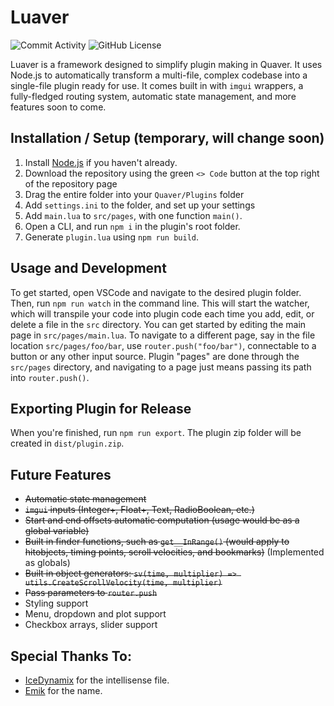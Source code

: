 # Luaver

![Commit Activity](https://img.shields.io/github/commit-activity/w/ESV-Sweetplum/Luaver)
![GitHub License](https://img.shields.io/github/license/ESV-Sweetplum/Luaver)

Luaver is a framework designed to simplify plugin making in Quaver. It uses Node.js to automatically transform a multi-file, complex codebase into a single-file plugin ready for use. It comes built in with `imgui` wrappers, a fully-fledged routing system, automatic state management, and more features soon to come.

## Installation / Setup (temporary, will change soon)

1. Install [Node.js](https://nodejs.org/en/download) if you haven't already.
2. Download the repository using the green `<> Code` button at the top right of the repository page
3. Drag the entire folder into your `Quaver/Plugins` folder
4. Add `settings.ini` to the folder, and set up your settings
5. Add `main.lua` to `src/pages`, with one function `main()`.
6. Open a CLI, and run `npm i` in the plugin's root folder.
7. Generate `plugin.lua` using `npm run build`.

## Usage and Development

To get started, open VSCode and navigate to the desired plugin folder. Then, run `npm run watch` in the command line. This will start the watcher, which will transpile your code into plugin code each time you add, edit, or delete a file in the `src` directory. You can get started by editing the main page in `src/pages/main.lua`. To navigate to a different page, say in the file location `src/pages/foo/bar`, use `router.push("foo/bar")`, connectable to a button or any other input source. Plugin "pages" are done through the `src/pages` directory, and navigating to a page just means passing its path into `router.push()`.

## Exporting Plugin for Release

When you're finished, run `npm run export`. The plugin zip folder will be created in `dist/plugin.zip`.

## Future Features

- ~~Automatic state management~~
- ~~`imgui` inputs (Integer+, Float+, Text, RadioBoolean, etc.)~~
- ~~Start and end offsets automatic computation (usage would be as a global variable)~~
- ~~Built in finder functions, such as `get__InRange()` (would apply to hitobjects, timing points, scroll velocities, and bookmarks)~~ (Implemented as globals)
- ~~Built in object generators: `sv(time, multiplier) => utils.CreateScrollVelocity(time, multiplier)`~~
- ~~Pass parameters to `router.push`~~
- Styling support
- Menu, dropdown and plot support
- Checkbox arrays, slider support

## Special Thanks To:

- [IceDynamix](https://github.com/IceDynamix/) for the intellisense file.
- [Emik](https://github.com/Emik03) for the name.
